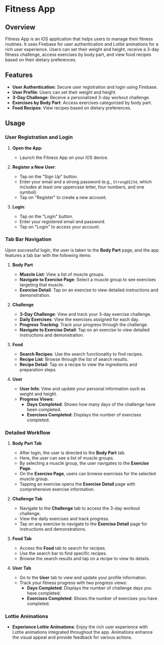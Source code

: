 # Fitness App

## Overview

Fitness App is an iOS application that helps users to manage their fitness routines. It uses Firebase for user authentication and Lottie animations for a rich user experience. Users can set their weight and height, receive a 3-day fitness challenge, access exercises by body part, and view food recipes based on their dietary preferences.

## Features

- **User Authentication**: Secure user registration and login using Firebase.
- **User Profile**: Users can set their weight and height.
- **3-Day Challenge**: Receive a personalized 3-day workout challenge.
- **Exercises by Body Part**: Access exercises categorized by body part.
- **Food Recipes**: View recipes based on dietary preferences.


## Usage

### User Registration and Login

1. **Open the App**:
   - Launch the Fitness App on your iOS device.

2. **Register a New User**:
   - Tap on the "Sign Up" button.
   - Enter your email and a strong password (e.g., `Strong@1234`, which includes at least one uppercase letter, four numbers, and one symbol).
   - Tap on "Register" to create a new account.

3. **Login**:
   - Tap on the "Login" button.
   - Enter your registered email and password.
   - Tap on "Login" to access your account.

### Tab Bar Navigation

Upon successful login, the user is taken to the **Body Part** page, and the app features a tab bar with the following items:

1. **Body Part**
   - **Muscle List**: View a list of muscle groups.
   - **Navigate to Exercise Page**: Select a muscle group to see exercises targeting that muscle.
   - **Exercise Detail**: Tap on an exercise to view detailed instructions and demonstration.

2. **Challenge**
   - **3-Day Challenge**: View and track your 3-day exercise challenge.
   - **Daily Exercises**: View the exercises assigned for each day.
   - **Progress Tracking**: Track your progress through the challenge.
   - **Navigate to Exercise Detail**: Tap on an exercise to view detailed instructions and demonstration.

3. **Food**
   - **Search Recipes**: Use the search functionality to find recipes.
   - **Recipe List**: Browse through the list of search results.
   - **Recipe Detail**: Tap on a recipe to view the ingredients and preparation steps.

4. **User**
   - **User Info**: View and update your personal information such as weight and height.
   - **Progress Views**:
     - **Days Completed**: Shows how many days of the challenge have been completed.
     - **Exercises Completed**: Displays the number of exercises completed.

### Detailed Workflow

1. **Body Part Tab**
   - After login, the user is directed to the **Body Part** tab.
   - Here, the user can see a list of muscle groups.
   - By selecting a muscle group, the user navigates to the **Exercise Page**.
   - On the **Exercise Page**, users can browse exercises for the selected muscle group.
   - Tapping an exercise opens the **Exercise Detail** page with comprehensive exercise information.

2. **Challenge Tab**
   - Navigate to the **Challenge** tab to access the 3-day workout challenge.
   - View the daily exercises and track progress.
   - Tap on any exercise to navigate to the **Exercise Detail** page for instructions and demonstrations.

3. **Food Tab**
   - Access the **Food** tab to search for recipes.
   - Use the search bar to find specific recipes.
   - Browse the search results and tap on a recipe to view its details.

4. **User Tab**
   - Go to the **User** tab to view and update your profile information.
   - Track your fitness progress with two progress views:
     - **Days Completed**: Displays the number of challenge days you have completed.
     - **Exercises Completed**: Shows the number of exercises you have completed.

### Lottie Animations

- **Experience Lottie Animations**: Enjoy the rich user experience with Lottie animations integrated throughout the app. Animations enhance the visual appeal and provide feedback for various actions.

